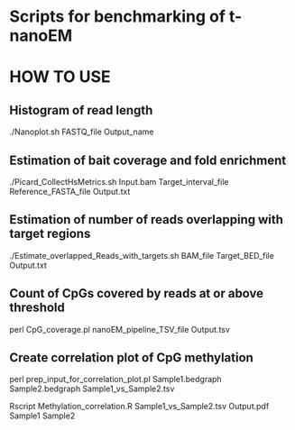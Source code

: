 # Scripts for benchmarking of t-nanoEM

# HOW TO USE

## Histogram of read length

./Nanoplot.sh FASTQ_file Output_name

## Estimation of bait coverage and fold enrichment

./Picard_CollectHsMetrics.sh Input.bam Target_interval_file Reference_FASTA_file Output.txt

## Estimation of number of reads overlapping with target regions

./Estimate_overlapped_Reads_with_targets.sh BAM_file Target_BED_file Output.txt

## Count of CpGs covered by reads at or above threshold

perl CpG_coverage.pl nanoEM_pipeline_TSV_file Output.tsv


## Create correlation plot of CpG methylation

perl prep_input_for_correlation_plot.pl Sample1.bedgraph Sample2.bedgraph Sample1_vs_Sample2.tsv

Rscript Methylation_correlation.R Sample1_vs_Sample2.tsv Output.pdf Sample1 Sample2
